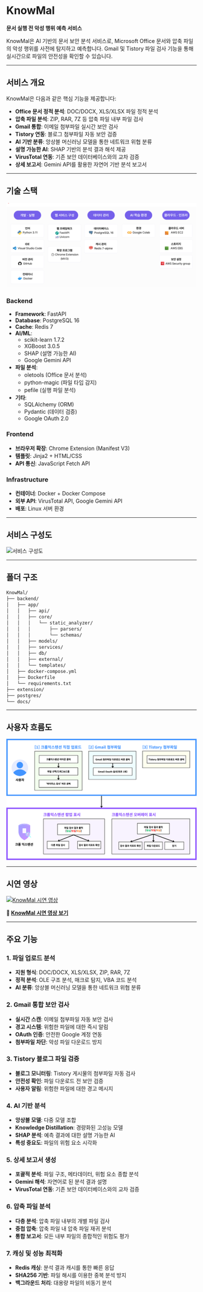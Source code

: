 # KnowMal

**문서 실행 전 악성 행위 예측 서비스**

KnowMal은 AI 기반의 문서 보안 분석 서비스로, Microsoft Office 문서와 압축 파일의 악성 행위를 사전에 탐지하고 예측합니다. Gmail 및 Tistory 파일 검사 기능을 통해 실시간으로 파일의 안전성을 확인할 수 있습니다.

---

## 서비스 개요

KnowMal은 다음과 같은 핵심 기능을 제공합니다:

- **Office 문서 정적 분석**: DOC/DOCX, XLS/XLSX 파일 정적 분석
- **압축 파일 분석**: ZIP, RAR, 7Z 등 압축 파일 내부 파일 검사
- **Gmail 통합**: 이메일 첨부파일 실시간 보안 검사
- **Tistory 연동**: 블로그 첨부파일 자동 보안 검증
- **AI 기반 분류**: 앙상블 머신러닝 모델을 통한 네트워크 위협 분류
- **설명 가능한 AI**: SHAP 기반의 분석 결과 해석 제공
- **VirusTotal 연동**: 기존 보안 데이터베이스와의 교차 검증
- **상세 보고서**: Gemini API를 활용한 자연어 기반 분석 보고서

---

## 기술 스택

![기술 스택](docs/images/tech-stack.png)

### Backend
- **Framework**: FastAPI
- **Database**: PostgreSQL 16
- **Cache**: Redis 7
- **AI/ML**: 
  - scikit-learn 1.7.2
  - XGBoost 3.0.5
  - SHAP (설명 가능한 AI)
  - Google Gemini API
- **파일 분석**: 
  - oletools (Office 문서 분석)
  - python-magic (파일 타입 감지)
  - pefile (실행 파일 분석)
- **기타**: 
  - SQLAlchemy (ORM)
  - Pydantic (데이터 검증)
  - Google OAuth 2.0

### Frontend
- **브라우저 확장**: Chrome Extension (Manifest V3)
- **템플릿**: Jinja2 + HTML/CSS
- **API 통신**: JavaScript Fetch API

### Infrastructure
- **컨테이너**: Docker + Docker Compose
- **외부 API**: VirusTotal API, Google Gemini API
- **배포**: Linux 서버 환경

---

## 서비스 구성도

![서비스 구성도](docs/images/architecture.png)

---

## 폴더 구조

```
KnowMal/
├── backend/
│   ├── app/
│   │   ├── api/
│   │   ├── core/
│   │   │   └── static_analyzer/
│   │   │       ├── parsers/
│   │   │       └── schemas/
│   │   ├── models/
│   │   ├── services/
│   │   ├── db/
│   │   ├── external/
│   │   └── templates/
│   ├── docker-compose.yml
│   ├── Dockerfile
│   └── requirements.txt
├── extension/
├── postgres/
└── docs/
```

---

## 사용자 흐름도

![사용자 흐름도](docs/images/user-flow.png)

---

## 시연 영상

[![KnowMal 시연 영상](https://img.youtube.com/vi/z-BPD3NpFFM/maxresdefault.jpg)](https://youtu.be/z-BPD3NpFFM)

**🎥 [KnowMal 시연 영상 보기](https://youtu.be/z-BPD3NpFFM)**

---

## 주요 기능

### 1. 파일 업로드 분석
- **지원 형식**: DOC/DOCX, XLS/XLSX, ZIP, RAR, 7Z
- **정적 분석**: OLE 구조 분석, 매크로 탐지, VBA 코드 분석
- **AI 분류**: 앙상블 머신러닝 모델을 통한 네트워크 위협 분류

### 2. Gmail 통합 보안 검사
- **실시간 스캔**: 이메일 첨부파일 자동 보안 검사
- **경고 시스템**: 위험한 파일에 대한 즉시 알림
- **OAuth 인증**: 안전한 Google 계정 연동
- **첨부파일 차단**: 악성 파일 다운로드 방지

### 3. Tistory 블로그 파일 검증
- **블로그 모니터링**: Tistory 게시물의 첨부파일 자동 검사
- **안전성 확인**: 파일 다운로드 전 보안 검증
- **사용자 알림**: 위험한 파일에 대한 경고 메시지

### 4. AI 기반 분석
- **앙상블 모델**: 다중 모델 조합
- **Knowledge Distillation**: 경량화된 고성능 모델
- **SHAP 분석**: 예측 결과에 대한 설명 가능한 AI
- **특성 중요도**: 파일의 위험 요소 시각화

### 5. 상세 보고서 생성
- **포괄적 분석**: 파일 구조, 메타데이터, 위험 요소 종합 분석
- **Gemini 해석**: 자연어로 된 분석 결과 설명
- **VirusTotal 연동**: 기존 보안 데이터베이스와의 교차 검증

### 6. 압축 파일 분석
- **다층 분석**: 압축 파일 내부의 개별 파일 검사
- **중첩 압축**: 압축 파일 내 압축 파일 재귀 분석
- **통합 보고서**: 모든 내부 파일의 종합적인 위험도 평가

### 7. 캐싱 및 성능 최적화
- **Redis 캐싱**: 분석 결과 캐시를 통한 빠른 응답
- **SHA256 기반**: 파일 해시를 이용한 중복 분석 방지
- **백그라운드 처리**: 대용량 파일의 비동기 분석
